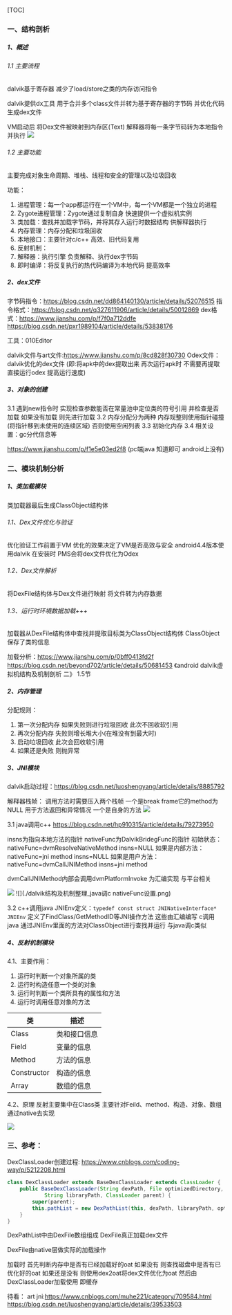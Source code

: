 
[TOC]



### 一、结构剖析
##### 1、概述
###### 1.1 主要流程
dalvik基于寄存器 减少了load/store之类的内存访问指令

dalvik提供dx工具 用于合并多个class文件并转为基于寄存器的字节码  并优化代码 生成dex文件

VM启动后 将Dex文件被映射到内存区(Text) 解释器将每一条字节码转为本地指令并执行
![](./dalvik结构及机制整理_vm执行流程图.jpeg)



###### 1.2 主要功能

主要完成对象生命周期、堆栈、线程和安全的管理以及垃圾回收

功能：
1. 进程管理：每一个app都运行在一个VM中，每一个VM都是一个独立的进程
2. Zygote进程管理：Zygote通过复制自身 快速提供一个虚拟机实例
3. 类加载：查找并加载字节码，并将其存入运行时数据结构 供解释器执行
4. 内存管理：内存分配和垃圾回收
5. 本地接口：主要针对c/c++  高效、旧代码复用
6. 反射机制：
7. 解释器：执行引擎 负责解释、执行dex字节码
8. 即时编译：将反复执行的热代码编译为本地代码 提高效率

##### 2、dex文件
字节码指令：https://blog.csdn.net/dd864140130/article/details/52076515
指令格式：https://blog.csdn.net/q327611906/article/details/50012869
dex格式：https://www.jianshu.com/p/f7f0a712ddfe
		https://blog.csdn.net/pxr1989104/article/details/53838176

工具：010Editor

dalvik文件与art文件:https://www.jianshu.com/p/8cd828f30730
Odex文件：dalvik优化的dex文件 (即:将apk中的dex提取出来 再次运行apk时 不需要再提取 直接运行odex 提高运行速度)

##### 3、对象的创建
3.1 遇到new指令时 实现检查参数能否在常量池中定位类的符号引用 并检查是否加载
如果没有加载 则先进行加载
3.2 内存分配分为两种 内存规整则使用指针碰撞(将指针移到未使用的连续区域) 否则使用空闲列表
3.3 初始化内存
3.4 相关设置：gc分代信息等

https://www.jianshu.com/p/f1e5e03ed2f8  (pc端java 知道即可 android上没有)

### 二、模块机制分析
##### 1、类加载模块
类加载器最后生成ClassObject结构体
###### 1.1、Dex文件优化与验证
优化验证工作前置于VM 优化的效果决定了VM是否高效与安全
android4.4版本使用dalvik 在安装时 PMS会将dex文件优化为Odex

###### 1.2、Dex文件解析
将DexFile结构体与Dex文件进行映射 将文件转为内存数据

###### 1.3、运行时环境数据加载+++
加载器从DexFile结构体中查找并提取目标类为ClassObject结构体 ClassObject保存了类的信息

加载分析：https://www.jianshu.com/p/0bff0413fd2f
https://blog.csdn.net/beyond702/article/details/50681453
《android dalvik虚拟机结构及机制剖析 二》  1.5节

##### 2、内存管理
分配规则：
1. 第一次分配内存 如果失败则进行垃圾回收 此次不回收软引用
2. 再次分配内存 失败则增长堆大小(在堆没有到最大时)
3. 启动垃圾回收 此次会回收软引用
4. 如果还是失败 则抛异常

##### 3、JNI模块
dalvik启动过程：https://blog.csdn.net/luoshengyang/article/details/8885792

解释器栈帧：
调用方法时需要压入两个栈帧
一个是break frame它的method为NULL 用于方法返回和异常情况
一个是自身的方法
![](./dalvik结构及机制整理_解释器栈帧结构.jpeg)

3.1 java调用c++
https://blog.csdn.net/hp910315/article/details/79273950

insns为指向本地方法的指针
nativeFunc为DalvikBridegFunc的指针
初始状态：nativeFunc=dvmResolveNativeMethod   insns=NULL
如果是内部方法：nativeFunc=jni method   insns=NULL
如果是用户方法：nativeFunc=dvmCallJNIMethod   insns=jni method

dvmCallJNIMethod内部会调用dvmPlatformInvoke 为汇编实现 与平台相关

![](./dalvik结构及机制整理_java调用c流程.jpeg)
![](./dalvik结构及机制整理_java调c nativeFunc设置.png)

3.2 c++调用java
JNIEnv定义：`typedef const struct JNINativeInterface* JNIEnv`
定义了FindClass/GetMethodID等JNI操作方法 这些由汇编编写
c调用java 通过JNIEnv里面的方法对ClassObject进行查找并运行 与java调c类似

##### 4、反射机制模块
4.1、主要作用：
1. 运行时判断一个对象所属的类
2. 运行时构造任意一个类的对象
3. 运行时判断一个类所具有的属性和方法
4. 运行时调用任意对象的方法

| 类 | 描述 |
|--------|--------|
|    Class    |    类和接口信息    |
|    Field    |    变量的信息    |
|    Method    |   方法的信息     |
|    Constructor    |   构造的信息     |
|    Array    |     数组的信息   |

4.2、原理
反射主要集中在Class类 主要针对Feild、method、构造、对象、数组
通过native去实现

![](./dalvik结构及机制整理_java反射机制.jpeg)

### 三、参考：
DexClassLoader创建过程: https://www.cnblogs.com/coding-way/p/5212208.html



```java
class DexClassLoader extends BaseDexClassLoader extends ClassLoader {
    public BaseDexClassLoader(String dexPath, File optimizedDirectory,
            String libraryPath, ClassLoader parent) {
        super(parent);
        this.pathList = new DexPathList(this, dexPath, libraryPath, optimizedDirectory);
    }
}
```

DexPathList中由DexFile数组组成 DexFile真正加载dex文件

DexFile由native层做实际的加载操作

加载时 首先判断内存中是否有已经加载好的oat 如果没有 则查找磁盘中是否有已优化好的oat 如果还是没有 则使用dex2oat将dex文件优化为oat 然后由DexClassLoader加载使用 即缓存



待看：
art jni:https://www.cnblogs.com/muhe221/category/709584.html
https://blog.csdn.net/luoshengyang/article/details/39533503